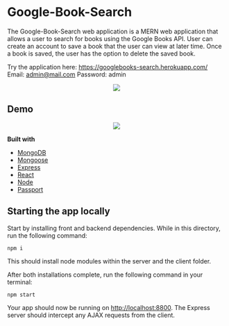 # Google-Book-Search

The Google-Book-Search web application is a MERN web application that allows a user to search for books using the Google Books API. User can create an account to save a book that the user can view at later time. Once a book is saved, the user has the option to delete the saved book.

Try the application here: https://googlebooks-search.herokuapp.com/
Email: admin@mail.com
Password: admin

<p align="center">
<img  src="https://github.com/ChanRahar/UpdatedGoogleBook/blob/master/client/public/googlebook.png">
</p>

## Demo
<p align="center">
<img  src="https://github.com/ChanRahar/UpdatedGoogleBook/blob/master/client/public/demo.gif">
</p>

<b>Built with</b>
- [MongoDB](https://www.mongodb.com/)
- [Mongoose](https://mongoosejs.com/)
- [Express](https://expressjs.com/)
- [React](https://reactjs.org/)
- [Node](https://nodejs.org/en/)
- [Passport](http://www.passportjs.org/)

## Starting the app locally

Start by installing front and backend dependencies. While in this directory, run the following command:

```
npm i
```

This should install node modules within the server and the client folder.

After both installations complete, run the following command in your terminal:

```
npm start
```

Your app should now be running on <http://localhost:8800>. The Express server should intercept any AJAX requests from the client.
